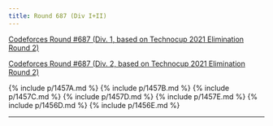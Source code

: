 ```yaml
---
title: Round 687 (Div I+II)
---
```


[Codeforces Round \#687 (Div. 1, based on Technocup 2021 Elimination Round 2)](https://codeforces.com/contest/1456)

[Codeforces Round \#687 (Div. 2, based on Technocup 2021 Elimination Round 2)](https://codeforces.com/contest/1457)

{% include p/1457A.md %}
{% include p/1457B.md %}
{% include p/1457C.md %}
{% include p/1457D.md %}
{% include p/1457E.md %}
{% include p/1456D.md %}
{% include p/1456E.md %}

<!-- TODO Add ratings -->

* * *

<object data='notes/R-687.pdf' width='1000' height='1000' type='application/pdf'/>

